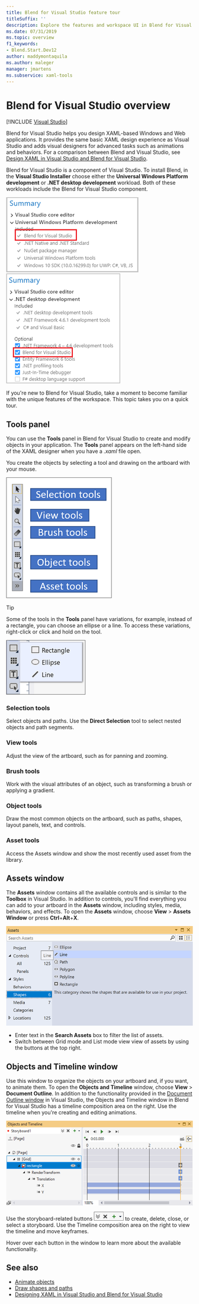 ```yaml
---
title: Blend for Visual Studio feature tour
titleSuffix: ''
description: Explore the features and workspace UI in Blend for Visual Studio, a component for designing XAML-based Windows and Web applications.
ms.date: 07/31/2019
ms.topic: overview
f1_keywords:
- Blend.Start.Dev12
author: maddymontaquila
ms.author: maleger
manager: jmartens
ms.subservice: xaml-tools
---
```

# Blend for Visual Studio overview

 [!INCLUDE [Visual Studio](~/includes/applies-to-version/vs-windows-only.md)]

Blend for Visual Studio helps you design XAML-based Windows and Web applications. It provides the same basic XAML design experience as Visual Studio and adds visual designers for advanced tasks such as animations and behaviors. For a comparison between Blend and Visual Studio, see [Design XAML in Visual Studio and Blend for Visual Studio](../xaml-tools/designing-xaml-in-visual-studio.md).

Blend for Visual Studio is a component of Visual Studio. To install Blend, in the **Visual Studio Installer** choose either the **Universal Windows Platform development** or **.NET desktop development** workload. Both of these workloads include the Blend for Visual Studio component.

![UWP workload components](media/installer-uwp.png)&nbsp;&nbsp;&nbsp;&nbsp;![.NET desktop development workload components](media/installer-dotnet-desktop.png)

If you're new to Blend for Visual Studio, take a moment to become familiar with the unique features of the workspace. This topic takes you on a quick tour.

## Tools panel

You can use the **Tools** panel in Blend for Visual Studio to create and modify objects in your application. The **Tools** panel appears on the left-hand side of the XAML designer when you have a *.xaml* file open.

You create the objects by selecting a tool and drawing on the artboard with your mouse.

![Tools panel in Blend for Visual Studio](media/blend-tools-panel.png)

> [!TIP]
> Some of the tools in the **Tools** panel have variations, for example, instead of a rectangle, you can choose an ellipse or a line. To access these variations, right-click or click and hold on the tool.
>
> ![Shape tool variations in Blend for Visual Studio](media/blend-rectangle-tool-variations.png)

### Selection tools

Select objects and paths. Use the **Direct Selection** tool to select nested objects and path segments.

### View tools

Adjust the view of the artboard, such as for panning and zooming.

### Brush tools

Work with the visual attributes of an object, such as transforming a brush or applying a gradient.

### Object tools

Draw the most common objects on the artboard, such as paths, shapes, layout panels, text, and controls.

### Asset tools

Access the Assets window and show the most recently used asset from the library.

## Assets window

The **Assets** window contains all the available controls and is similar to the **Toolbox** in Visual Studio. In addition to controls, you'll find everything you can add to your artboard in the **Assets** window, including styles, media, behaviors, and effects. To open the **Assets** window, choose **View** > **Assets Window** or press **Ctrl**+**Alt**+**X**.

![Assets window in Blend for Visual Studio](media/blend-assets-window.png)

- Enter text in the **Search Assets** box to filter the list of assets.
- Switch between Grid mode and List mode view view of assets by using the buttons at the top right.

## Objects and Timeline window

Use this window to organize the objects on your artboard and, if you want, to animate them. To open the **Objects and Timeline** window, choose **View** > **Document Outline**. In addition to the functionality provided in the [Document Outline window](creating-a-ui-by-using-xaml-designer-in-visual-studio.md#document-outline-window) in Visual Studio, the Objects and Timeline window in Blend for Visual Studio has a timeline composition area on the right. Use the timeline when you're creating and editing animations.

![Object and Timeline window in animation mode](media/storyboard-timeline.png)

Use the storyboard-related buttons ![Storyboard buttons in Blend for Visual Studio](media/storyboard-buttons.png) to create, delete, close, or select a storyboard. Use the Timeline composition area on the right to view the timeline and move keyframes.

Hover over each button in the window to learn more about the available functionality.

## See also

- [Animate objects](../xaml-tools/animate-objects-in-xaml-designer.md)
- [Draw shapes and paths](../xaml-tools/draw-shapes-and-paths.md)
- [Designing XAML in Visual Studio and Blend for Visual Studio](../xaml-tools/designing-xaml-in-visual-studio.md)
